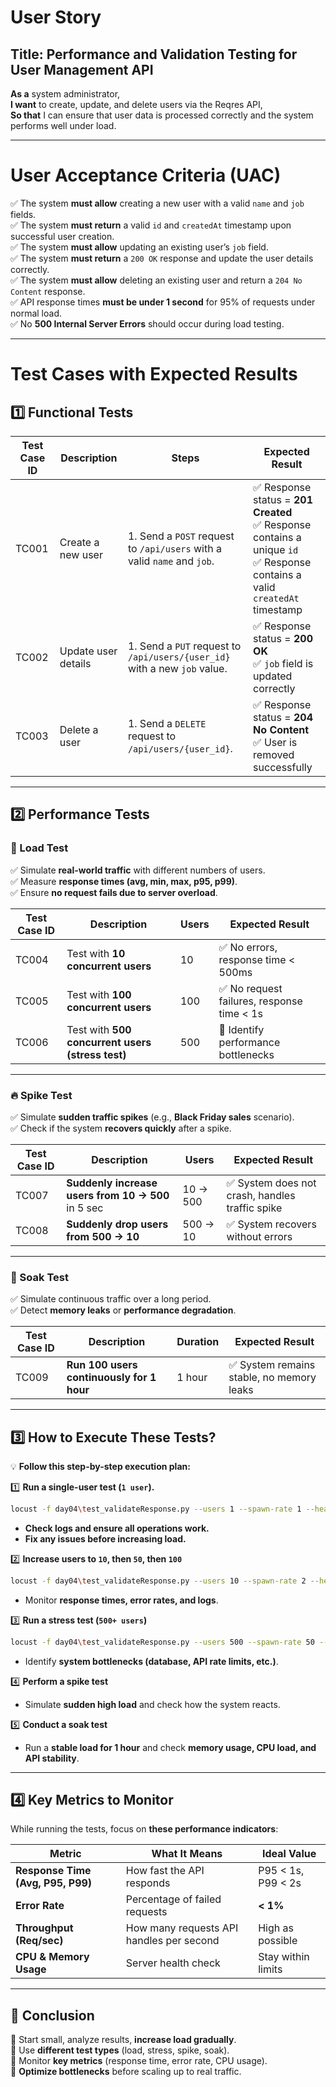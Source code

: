 
# **User Story**  
## **Title:** Performance and Validation Testing for User Management API  

**As a** system administrator,  
**I want** to create, update, and delete users via the Reqres API,  
**So that** I can ensure that user data is processed correctly and the system performs well under load.  

---  

# **User Acceptance Criteria (UAC)**  

✅ The system **must allow** creating a new user with a valid `name` and `job` fields.  
✅ The system **must return** a valid `id` and `createdAt` timestamp upon successful user creation.  
✅ The system **must allow** updating an existing user’s `job` field.  
✅ The system **must return** a `200 OK` response and update the user details correctly.  
✅ The system **must allow** deleting an existing user and return a `204 No Content` response.  
✅ API response times **must be under 1 second** for 95% of requests under normal load.  
✅ No **500 Internal Server Errors** should occur during load testing.  

---  

# **Test Cases with Expected Results**  

## **1️⃣ Functional Tests**  

| **Test Case ID** | **Description** | **Steps** | **Expected Result** |
|-----------------|----------------|-----------|---------------------|
| TC001 | Create a new user | 1. Send a `POST` request to `/api/users` with a valid `name` and `job`. | ✅ Response status = **201 Created** <br> ✅ Response contains a unique `id` <br> ✅ Response contains a valid `createdAt` timestamp |
| TC002 | Update user details | 1. Send a `PUT` request to `/api/users/{user_id}` with a new `job` value. | ✅ Response status = **200 OK** <br> ✅ `job` field is updated correctly |
| TC003 | Delete a user | 1. Send a `DELETE` request to `/api/users/{user_id}`. | ✅ Response status = **204 No Content** <br> ✅ User is removed successfully |

---  

## **2️⃣ Performance Tests**  

### **🚀 Load Test**  
✅ Simulate **real-world traffic** with different numbers of users.  
✅ Measure **response times (avg, min, max, p95, p99)**.  
✅ Ensure **no request fails due to server overload**.  

| **Test Case ID** | **Description** | **Users** | **Expected Result** |
|-----------------|----------------|------------|---------------------|
| TC004 | Test with **10 concurrent users** | 10 | ✅ No errors, response time < 500ms |
| TC005 | Test with **100 concurrent users** | 100 | ✅ No request failures, response time < 1s |
| TC006 | Test with **500 concurrent users (stress test)** | 500 | 🚨 Identify performance bottlenecks |

---  

### **🔥 Spike Test**  
✅ Simulate **sudden traffic spikes** (e.g., **Black Friday sales** scenario).  
✅ Check if the system **recovers quickly** after a spike.  

| **Test Case ID** | **Description** | **Users** | **Expected Result** |
|-----------------|----------------|------------|---------------------|
| TC007 | **Suddenly increase users from 10 → 500** in 5 sec | 10 → 500 | ✅ System does not crash, handles traffic spike |
| TC008 | **Suddenly drop users from 500 → 10** | 500 → 10 | ✅ System recovers without errors |

---  

### **🌊 Soak Test**  
✅ Simulate continuous traffic over a long period.  
✅ Detect **memory leaks** or **performance degradation**.  

| **Test Case ID** | **Description** | **Duration** | **Expected Result** |
|-----------------|----------------|-------------|---------------------|
| TC009 | **Run 100 users continuously for 1 hour** | 1 hour | ✅ System remains stable, no memory leaks |

---  

## **3️⃣ How to Execute These Tests?**  
💡 **Follow this step-by-step execution plan:**  

1️⃣ **Run a single-user test (`1 user`).**  
   ```sh
   locust -f day04\test_validateResponse.py --users 1 --spawn-rate 1 --headless
   ```  
   - **Check logs and ensure all operations work.**  
   - **Fix any issues before increasing load.**  

2️⃣ **Increase users to `10`, then `50`, then `100`**  
   ```sh
   locust -f day04\test_validateResponse.py --users 10 --spawn-rate 2 --headless
   ```  
   - Monitor **response times, error rates, and logs**.  

3️⃣ **Run a stress test (`500+ users`)**  
   ```sh
   locust -f day04\test_validateResponse.py --users 500 --spawn-rate 50 --headless
   ```  
   - Identify **system bottlenecks (database, API rate limits, etc.)**.  

4️⃣ **Perform a spike test**  
   - Simulate **sudden high load** and check how the system reacts.  

5️⃣ **Conduct a soak test**  
   - Run a **stable load for 1 hour** and check **memory usage, CPU load, and API stability**.  

---  

## **4️⃣ Key Metrics to Monitor**  
While running the tests, focus on **these performance indicators**:  

| **Metric** | **What It Means** | **Ideal Value** |
|------------|------------------|----------------|
| **Response Time (Avg, P95, P99)** | How fast the API responds | P95 < 1s, P99 < 2s |
| **Error Rate** | Percentage of failed requests | **< 1%** |
| **Throughput (Req/sec)** | How many requests API handles per second | High as possible |
| **CPU & Memory Usage** | Server health check | Stay within limits |

---  

## **🎯 Conclusion**  
🔹 Start small, analyze results, **increase load gradually**.  
🔹 Use **different test types** (load, stress, spike, soak).  
🔹 Monitor **key metrics** (response time, error rate, CPU usage).  
🔹 **Optimize bottlenecks** before scaling up to real traffic.  

